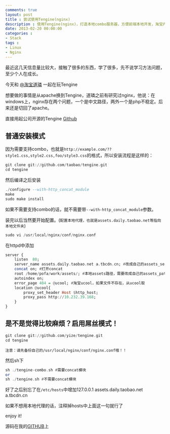 ```yaml
---
comments: true
layout: post
title : 尝试使用Tengine(nginx)
description : 使用Tengine(nginx)，打造本地combo服务器，方便前端本地开发，淘宝内部前端环境配置
date: 2013-02-20 00:00:00
categories : 
- Stack
tags : 
- Linux
- Nginx
---
```



最近这几天信息量比较大，接触了很多的东西，学了很多，先不说学习方法问题，至少个人在成长。

今天和
<a wb_screen_name="淘宝道璘" href="#">@淘宝道璘</a>
一起在玩Tengine

想要做的事情是从apache换到Tengine，道璘之前有研究过nginx，他说：在windows上，nginx存在两个问题，一个是中文路径，两外一个是php不稳定。后来还是切回了apache。

直接用起公司开源的Tengine [Github](https://github.com/taobao/tengine)

<!--more-->

## 普通安装模式

因为需要支持combo，也就是`http://example.com/??style1.css,style2.css,foo/style3.css`的格式，所以安装流程是这样的：

```haskell
git clone git://github.com/taobao/tengine.git
cd tengine
```


然后编译之后安装

```haskell
./configure --with-http_concat_module
make
sudo make install
```
如果不需要支持combo的话，就不需要带`--with-http_concat_module`参数。

装完以后当然要开始配置。(`配置本地代理，也就是assets.daily.taobao.net等指向本地文件夹`)

```haskell
sudo vi /usr/local/nginx/conf/nginx.conf
```
在httpd中添加

```haskell
server {
    listen  80;
    server_name assets.daily.taobao.net a.tbcdn.cn; #改成自己的assets_server
    concat on; #打开concat
    root /home/pofa/work/assets/; #本地assets路径，需要改成自己的assets_path
    autoindex on;
    error_page 404 = @ucool; #淘宝ucool，如果文件不存在，从ucool取
    location @ucool{
        proxy_set_header Host $http_host;
        proxy_pass http://10.232.39.168;
    }
}
```

## 是不是觉得比较麻烦？启用屌丝模式！

```haskell
git clone git://github.com/yize/tengine.git
cd tengine
```

`注意：请先备份自己的/usr/local/nginx/conf/nginx.conf哦！！`

然后sh下

```haskell
sh ./tengine-combo.sh #需要concat模块
or
sh ./tengine.sh #不需要concat模块
```
好了之后别忘了在`/etc/hosts`中增加127.0.0.1 assets.daily.taobao.net a.tbcdn.cn

如果不想用本地代理的话，注释掉hosts中上面这一句就行了

enjoy it!

源码在我的[GITHUB](https://github.com/yize/tengine)上